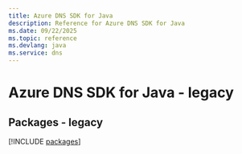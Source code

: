 ```yaml
---
title: Azure DNS SDK for Java
description: Reference for Azure DNS SDK for Java
ms.date: 09/22/2025
ms.topic: reference
ms.devlang: java
ms.service: dns
---
```

# Azure DNS SDK for Java - legacy
## Packages - legacy
[!INCLUDE [packages](dns-index.md)]